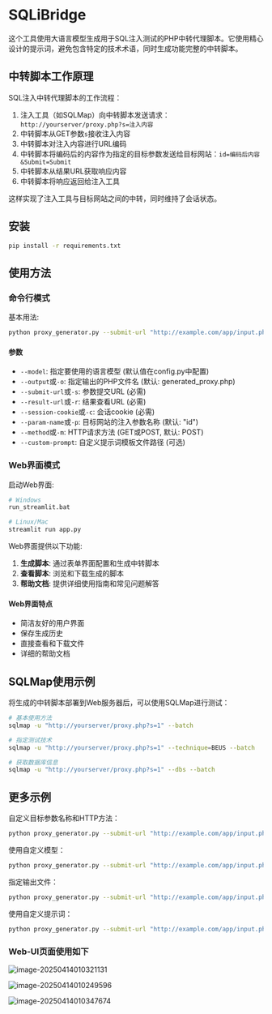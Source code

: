 # SQLiBridge

这个工具使用大语言模型生成用于SQL注入测试的PHP中转代理脚本。它使用精心设计的提示词，避免包含特定的技术术语，同时生成功能完整的中转脚本。

## 中转脚本工作原理

SQL注入中转代理脚本的工作流程：

1. 注入工具（如SQLMap）向中转脚本发送请求：`http://yourserver/proxy.php?s=注入内容`
2. 中转脚本从GET参数`s`接收注入内容
3. 中转脚本对注入内容进行URL编码
4. 中转脚本将编码后的内容作为指定的目标参数发送给目标网站：`id=编码后内容&Submit=Submit`
5. 中转脚本从结果URL获取响应内容
6. 中转脚本将响应返回给注入工具

这样实现了注入工具与目标网站之间的中转，同时维持了会话状态。

## 安装

```bash
pip install -r requirements.txt
```

## 使用方法

### 命令行模式

基本用法:

```bash
python proxy_generator.py --submit-url "http://example.com/app/input.php" --result-url "http://example.com/app/results.php" --session-cookie "PHPSESSID=abcdef123456" --param-name "id" --method "POST"
```

#### 参数

- `--model`: 指定要使用的语言模型 (默认值在config.py中配置)
- `--output`或`-o`: 指定输出的PHP文件名 (默认: generated_proxy.php)
- `--submit-url`或`-s`: 参数提交URL (必需)
- `--result-url`或`-r`: 结果查看URL (必需)
- `--session-cookie`或`-c`: 会话cookie (必需)
- `--param-name`或`-p`: 目标网站的注入参数名称 (默认: "id")
- `--method`或`-m`: HTTP请求方法 (GET或POST, 默认: POST)
- `--custom-prompt`: 自定义提示词模板文件路径 (可选)

### Web界面模式

启动Web界面:

```bash
# Windows
run_streamlit.bat

# Linux/Mac
streamlit run app.py
```

Web界面提供以下功能:

1. **生成脚本**: 通过表单界面配置和生成中转脚本
2. **查看脚本**: 浏览和下载生成的脚本
3. **帮助文档**: 提供详细使用指南和常见问题解答

#### Web界面特点

- 简洁友好的用户界面
- 保存生成历史
- 直接查看和下载文件
- 详细的帮助文档

## SQLMap使用示例

将生成的中转脚本部署到Web服务器后，可以使用SQLMap进行测试：

```bash
# 基本使用方法
sqlmap -u "http://yourserver/proxy.php?s=1" --batch

# 指定测试技术
sqlmap -u "http://yourserver/proxy.php?s=1" --technique=BEUS --batch

# 获取数据库信息
sqlmap -u "http://yourserver/proxy.php?s=1" --dbs --batch
```

## 更多示例

自定义目标参数名称和HTTP方法：

```bash
python proxy_generator.py --submit-url "http://example.com/app/input.php" --result-url "http://example.com/app/results.php" --session-cookie "PHPSESSID=abcdef123456" --param-name "query" --method "GET"
```

使用自定义模型：

```bash
python proxy_generator.py --submit-url "http://example.com/app/input.php" --result-url "http://example.com/app/results.php" --session-cookie "PHPSESSID=abcdef123456" --model "gpt-4"
```

指定输出文件：

```bash
python proxy_generator.py --submit-url "http://example.com/app/input.php" --result-url "http://example.com/app/results.php" --session-cookie "PHPSESSID=abcdef123456" -o my_proxy.php
```

使用自定义提示词：

```bash
python proxy_generator.py --submit-url "http://example.com/app/input.php" --result-url "http://example.com/app/results.php" --session-cookie "PHPSESSID=abcdef123456" --custom-prompt my_prompt.txt
```



### Web-UI页面使用如下

![image-20250414010321131](https://xu17-1326239041.cos.ap-guangzhou.myqcloud.com/xu17/202504140103274.png)



![image-20250414010249596](https://xu17-1326239041.cos.ap-guangzhou.myqcloud.com/xu17/202504140102749.png)



![image-20250414010347674](https://xu17-1326239041.cos.ap-guangzhou.myqcloud.com/xu17/202504140103809.png)
